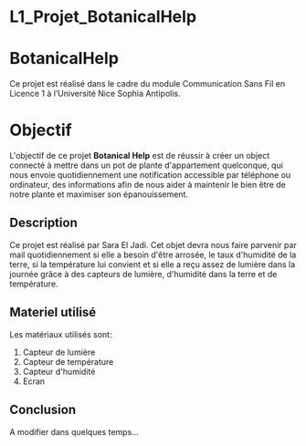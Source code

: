 # L1_Projet_BotanicalHelp
# BotanicalHelp

Ce projet est réalisé dans le cadre du module Communication Sans Fil en Licence 1 à l’Université Nice Sophia Antipolis.

# Objectif

L'objectif de ce projet **Botanical Help** est de réussir à créer un object connecté à mettre dans un pot de plante d'appartement quelconque, qui nous envoie quotidiennement une notification accessible par téléphone ou ordinateur, des informations afin de nous aider à maintenir le bien être de notre plante et maximiser son épanouissement.

## Description

Ce projet est réalisé par Sara El Jadi.
Cet objet devra nous faire parvenir par mail quotidiennement si elle a besoin d'être arrosée, le taux d'humidité de la terre, si la température lui convient et si elle a reçu assez de lumière dans la journée grâce à des capteurs de lumière, d'humidité dans la terre et de température. 

## Materiel utilisé

Les matériaux utilisés sont:

 1. Capteur de lumière
 2. Capteur de température
 3. Capteur d'humidité
 4. Ecran

## Conclusion

A modifier dans quelques temps...
